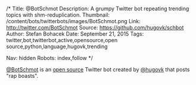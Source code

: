 /*
Title: @BotSchmot
Description: A grumpy Twitter bot repeating trending topics with shm-reduplication.
Thumbnail: /content/bots/twitterbots/images/BotSchmot.png
Link: http://twitter.com/BotSchmot
Source: https://github.com/hugovk/schbot
Author: Stefan Bohacek
Date: September 21, 2015
Tags: twitter,bot,twitterbot,active,opensource,open source,python,language,hugovk,trending

Nav: hidden
Robots: index,follow
*/

[@BotSchmot](https://twitter.com/BotSchmot) is an [open source](https://github.com/hugovk/schbot) Twitter bot created by [@hugovk](https://twitter.com/hugovk) that posts "rap boasts".